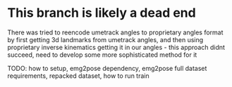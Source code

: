 # This branch is likely a dead end

There was tried to reencode umetrack angles to proprietary angles format by first getting 3d landmarks from umetrack angles, and then using proprietary inverse kinematics getting it in our angles - this approach didnt succeed, need to develop some more sophisticated method for it


TODO: how to setup, emg2pose dependency, emg2pose full dataset requirements, repacked dataset, how to run train